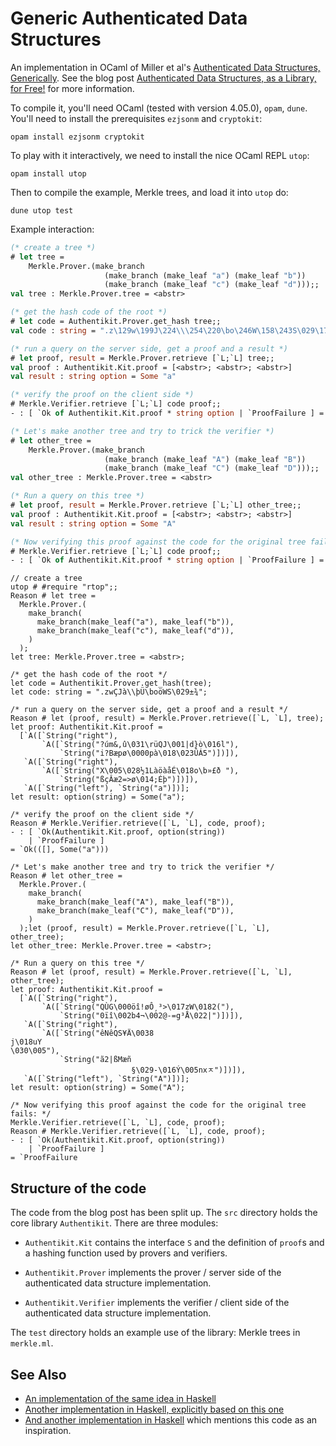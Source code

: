 # Generic Authenticated Data Structures

An implementation in OCaml of Miller et al's [Authenticated Data
Structures,
Generically](http://www.cs.umd.edu/~mwh/papers/gpads.pdf). See the
blog post [Authenticated Data Structures, as a Library, for
Free!](https://bentnib.org/posts/2016-04-12-authenticated-data-structures-as-a-library.html) for more information.

To compile it, you'll need OCaml (tested with version 4.05.0), `opam`,
`dune`. You'll need to install the
prerequisites `ezjsonm` and `cryptokit`:

    opam install ezjsonm cryptokit

To play with it interactively, we need to install the nice OCaml
REPL `utop`:

    opam install utop

Then to compile the example, Merkle trees, and load it into `utop` do:

    dune utop test

Example interaction:

```ocaml
(* create a tree *)
# let tree =
    Merkle.Prover.(make_branch
                     (make_branch (make_leaf "a") (make_leaf "b"))
                     (make_branch (make_leaf "c") (make_leaf "d")));;
val tree : Merkle.Prover.tree = <abstr>

(* get the hash code of the root *)
# let code = Authentikit.Prover.get_hash tree;;
val code : string = ".z\129w\199J\224\\\254\220\bo\246W\158\243S\029\177\190"

(* run a query on the server side, get a proof and a result *)
# let proof, result = Merkle.Prover.retrieve [`L;`L] tree;;
val proof : Authentikit.Kit.proof = [<abstr>; <abstr>; <abstr>]
val result : string option = Some "a"

(* verify the proof on the client side *)
# Merkle.Verifier.retrieve [`L;`L] code proof;;
- : [ `Ok of Authentikit.Kit.proof * string option | `ProofFailure ] = `Ok ([], Some "a")

(* Let's make another tree and try to trick the verifier *)
# let other_tree =
    Merkle.Prover.(make_branch
                     (make_branch (make_leaf "A") (make_leaf "B"))
                     (make_branch (make_leaf "C") (make_leaf "D")));;
val other_tree : Merkle.Prover.tree = <abstr>

(* Run a query on this tree *)
# let proof, result = Merkle.Prover.retrieve [`L;`L] other_tree;;
val proof : Authentikit.Kit.proof = [<abstr>; <abstr>; <abstr>]
val result : string option = Some "A"

(* Now verifying this proof against the code for the original tree fails: *)
# Merkle.Verifier.retrieve [`L;`L] code proof;;
- : [ `Ok of Authentikit.Kit.proof * string option | `ProofFailure ] = `ProofFailure
```
```reason
// create a tree
utop # #require "rtop";;
Reason # let tree =
  Merkle.Prover.(
    make_branch(
      make_branch(make_leaf("a"), make_leaf("b")),
      make_branch(make_leaf("c"), make_leaf("d")),
    )
  );
let tree: Merkle.Prover.tree = <abstr>;

/* get the hash code of the root */
let code = Authentikit.Prover.get_hash(tree);
let code: string = ".zwÇJà\\þÜ\boöWS\029±¾";

/* run a query on the server side, get a proof and a result */
Reason # let (proof, result) = Merkle.Prover.retrieve([`L, `L], tree);
let proof: Authentikit.Kit.proof =
  [`A([`String("right"),
       `A([`String("?úm&,û\031\rüQJ\001|d}ò\016l"),
           `String("i?Bæpø\0000pà\018\023ÛÁ5")])]),
   `A([`String("right"),
       `A([`String("X\005\028½1LàöàåÉ\018o\b»£ð "),
           `String("ßçÂæ2=>ø\014;Éþ")])]),
   `A([`String("left"), `String("a")])];
let result: option(string) = Some("a");

/* verify the proof on the client side */
Reason # Merkle.Verifier.retrieve([`L, `L], code, proof);
- : [ `Ok(Authentikit.Kit.proof, option(string))
    | `ProofFailure ]
= `Ok(([], Some("a")))

/* Let's make another tree and try to trick the verifier */
Reason # let other_tree =
  Merkle.Prover.(
    make_branch(
      make_branch(make_leaf("A"), make_leaf("B")),
      make_branch(make_leaf("C"), make_leaf("D")),
    )
  );let (proof, result) = Merkle.Prover.retrieve([`L, `L], other_tree);
let other_tree: Merkle.Prover.tree = <abstr>;

/* Run a query on this tree */
Reason # let (proof, result) = Merkle.Prover.retrieve([`L, `L], other_tree);
let proof: Authentikit.Kit.proof =
  [`A([`String("right"),
       `A([`String("QÙG\000öî!øÔ¸³>\017zW\0182("),
           `String("0ïî\002b4¬\002@-=g³Å\022|")])]),
   `A([`String("right"),
       `A([`String("êNêQS¥Ä\0038
j\018uY
\030\005"),
           `String("ã2|ßMæñ
                           §\029-\016Ý\005nxﾸ")])]),
   `A([`String("left"), `String("A")])];
let result: option(string) = Some("A");

/* Now verifying this proof against the code for the original tree fails: */
Merkle.Verifier.retrieve([`L, `L], code, proof);
Reason # Merkle.Verifier.retrieve([`L, `L], code, proof);
- : [ `Ok(Authentikit.Kit.proof, option(string))
    | `ProofFailure ]
= `ProofFailure
```


## Structure of the code

The code from the blog post has been split up. The `src` directory
holds the core library `Authentikit`. There are three modules:

- `Authentikit.Kit` contains the interface `S` and the definition of `proof`s and
  a hashing function used by provers and verifiers.

- `Authentikit.Prover` implements the prover / server side of the authenticated
  data structure implementation.

- `Authentikit.Verifier` implements the verifier / client side of the
  authenticated data structure implementation.

The `test` directory holds an example use of the library: Merkle
trees in `merkle.ml`.

## See Also

- [An implementation of the same idea in Haskell](https://github.com/adjoint-io/auth-adt)
- [Another implementation in Haskell, explicitly based on this one](https://github.com/ekmett/auth)
- [And another implementation in Haskell](https://github.com/trailofbits/indurative) which mentions this code as an inspiration.
